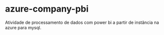 # azure-company-pbi
Atividade de processamento de dados com power bi a partir de instância na azure para mysql.
